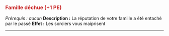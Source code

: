### <span style="color:rgb(200, 40, 40)">Famille déchue (+1 PE)</span>
*Prérequis : aucun*
**Description :** La réputation de votre famille a été entaché par le passé
**Effet :** Les sorciers vous maiprisent

---